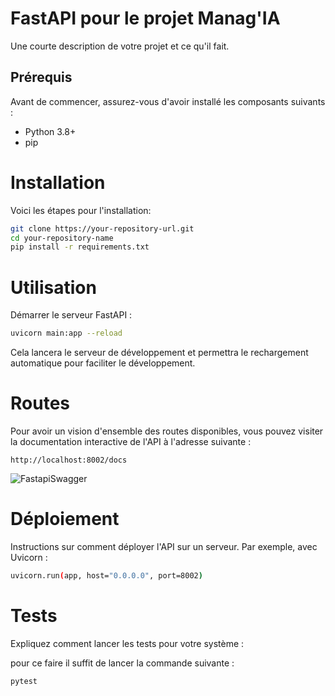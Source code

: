 # FastAPI pour le projet Manag'IA

Une courte description de votre projet et ce qu'il fait.

## Prérequis

Avant de commencer, assurez-vous d'avoir installé les composants suivants :
- Python 3.8+
- pip

# **Installation**

Voici les étapes pour l'installation:

```bash
git clone https://your-repository-url.git
cd your-repository-name
pip install -r requirements.txt
```
# **Utilisation**

Démarrer le serveur FastAPI :

```bash
uvicorn main:app --reload
```
Cela lancera le serveur de développement et permettra le rechargement automatique pour faciliter le développement.


# **Routes**

Pour avoir un vision d'ensemble des routes disponibles, vous pouvez visiter la documentation interactive de l'API à l'adresse suivante : 
```
http://localhost:8002/docs
```
![FastapiSwagger](//api-filee/fastapi.jpg "Swagger UI") 


# **Déploiement** 

Instructions sur comment déployer l'API sur un serveur. Par exemple, avec Uvicorn :

```bash
uvicorn.run(app, host="0.0.0.0", port=8002)
```
# **Tests**

Expliquez comment lancer les tests pour votre système :

pour ce faire il suffit de lancer la commande suivante :

```
pytest
```


